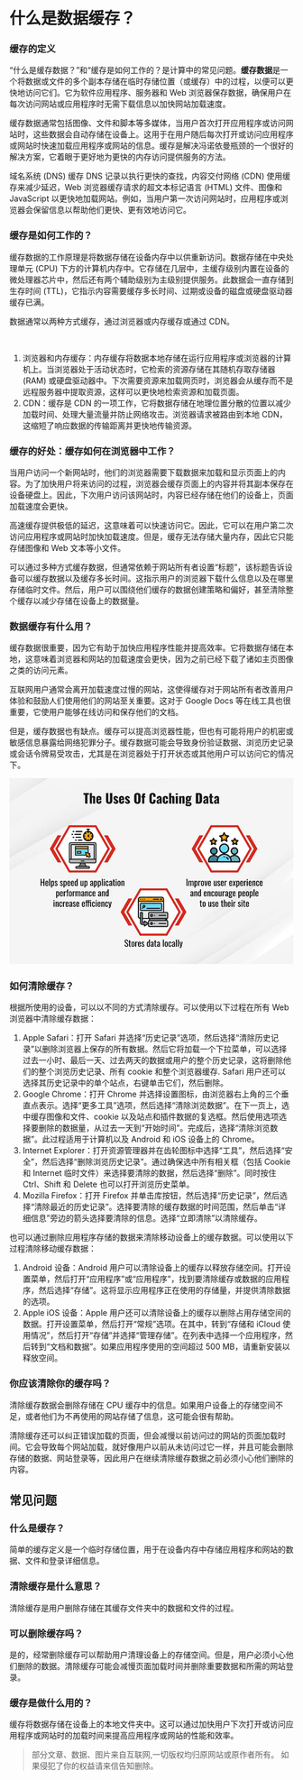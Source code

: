 # 什么是数据缓存？

### 缓存的定义

“什么是缓存数据？”和“缓存是如何工作的？是计算中的常见问题。**缓存数据**是一个将数据或文件的多个副本存储在临时存储位置（或缓存）中的过程，以便可以更快地访问它们。它为软件应用程序、服务器和 Web 浏览器保存数据，确保用户在每次访问网站或应用程序时无需下载信息以加快网站加载速度。

缓存数据通常包括图像、文件和脚本等多媒体，当用户首次打开应用程序或访问网站时，这些数据会自动存储在设备上。这用于在用户随后每次打开或访问应用程序或网站时快速加载应用程序或网站的信息。缓存是解决冯诺依曼瓶颈的一个很好的解决方案，它着眼于更好地为更快的内存访问提供服务的方法。

域名系统 (DNS) 缓存 DNS 记录以执行更快的查找，内容交付网络 (CDN) 使用缓存来减少延迟，Web 浏览器缓存请求的超文本标记语言 (HTML) 文件、图像和 JavaScript 以更快地加载网站。例如，当用户第一次访问网站时，应用程序或浏览器会保留信息以帮助他们更快、更有效地访问它。



### 缓存是如何工作的？

缓存数据的工作原理是将数据存储在设备内存中以供重新访问。数据存储在中央处理单元 (CPU) 下方的计算机内存中。它存储在几层中，主缓存级别内置在设备的微处理器芯片中，然后还有两个辅助级别为主级别提供服务。此数据会一直存储到生存时间 (TTL)，它指示内容需要缓存多长时间、过期或设备的磁盘或硬盘驱动器缓存已满。

数据通常以两种方式缓存，通过浏览器或内存缓存或通过 CDN。

​	

1. 浏览器和内存缓存：内存缓存将数据本地存储在运行应用程序或浏览器的计算机上。当浏览器处于活动状态时，它检索的资源存储在其随机存取存储器 (RAM) 或硬盘驱动器中。下次需要资源来加载网页时，浏览器会从缓存而不是远程服务器中提取资源，这样可以更快地检索资源和加载页面。
2. CDN：缓存是 CDN 的一项工作，它将数据存储在地理位置分散的位置以减少加载时间、处理大量流量并防止网络攻击。浏览器请求被路由到本地 CDN，这缩短了响应数据的传输距离并更快地传输资源。

### 缓存的好处：缓存如何在浏览器中工作？

当用户访问一个新网站时，他们的浏览器需要下载数据来加载和显示页面上的内容。为了加快用户将来访问的过程，浏览器会缓存页面上的内容并将其副本保存在设备硬盘上。因此，下次用户访问该网站时，内容已经存储在他们的设备上，页面加载速度会更快。

高速缓存提供极低的延迟，这意味着可以快速访问它。因此，它可以在用户第二次访问应用程序或网站时加快加载速度。但是，缓存无法存储大量内存，因此它只能存储图像和 Web 文本等小文件。

可以通过多种方式缓存数据，但通常依赖于网站所有者设置“标题”，该标题告诉设备可以缓存数据以及缓存多长时间。这指示用户的浏览器下载什么信息以及在哪里存储临时文件。然后，用户可以围绕他们缓存的数据创建策略和偏好，甚至清除整个缓存以减少存储在设备上的数据量。

### 数据缓存有什么用？

缓存数据很重要，因为它有助于加快应用程序性能并提高效率。它将数据存储在本地，这意味着浏览器和网站的加载速度会更快，因为之前已经下载了诸如主页图像之类的访问元素。

互联网用户通常会离开加载速度过慢的网站，这使得缓存对于网站所有者改善用户体验和鼓励人们使用他们的网站至关重要。这对于 Google Docs 等在线工具也很重要，它使用户能够在线访问和保存他们的文档。

但是，缓存数据也有缺点。缓存可以提高浏览器性能，但也有可能将用户的机密或敏感信息暴露给网络犯罪分子。缓存数据可能会导致身份验证数据、浏览历史记录或会话令牌易受攻击，尤其是在浏览器处于打开状态或其他用户可以访问它的情况下。

![](https://github.com/DamionDang/D_Notes/blob/42b0a3e938b322cd4f36f601ce564ca09976ef92/cache/%E7%BC%93%E5%AD%98%E5%8F%8A%E7%BC%93%E5%AD%98%E7%9A%84%E5%B7%A5%E4%BD%9C%E5%8E%9F%E7%90%86/image/image01.jpg)

### 如何清除缓存？

根据所使用的设备，可以以不同的方式清除缓存。可以使用以下过程在所有 Web 浏览器中清除缓存数据：

1. Apple Safari：打开 Safari 并选择“历史记录”选项，然后选择“清除历史记录”以删除浏览器上保存的所有数据。然后它将加载一个下拉菜单，可以选择过去一小时、最后一天、过去两天的数据或用户的整个历史记录，这将删除他们的整个浏览历史记录、所有 cookie 和整个浏览器缓存. Safari 用户还可以选择其历史记录中的单个站点，右键单击它们，然后删除。
2. Google Chrome：打开 Chrome 并选择设置图标，由浏览器右上角的三个垂直点表示。选择“更多工具”选项，然后选择“清除浏览数据”。在下一页上，选中缓存图像和文件、cookie 以及站点和插件数据的复选框。然后使用选项选择要删除的数据量，从过去一天到“开始时间”。完成后，选择“清除浏览数据”。此过程适用于计算机以及 Android 和 iOS 设备上的 Chrome。
3. Internet Explorer：打开资源管理器并在齿轮图标中选择“工具”，然后选择“安全”，然后选择“删除浏览历史记录”。通过确保选中所有相关框（包括 Cookie 和 Internet 临时文件）来选择要清除的数据，然后选择“删除”。同时按住 Ctrl、Shift 和 Delete 也可以打开浏览历史菜单。
4. Mozilla Firefox：打开 Firefox 并单击库按钮，然后选择“历史记录”，然后选择“清除最近的历史记录”。选择要清除的缓存数据的时间范围，然后单击“详细信息”旁边的箭头选择要清除的信息。选择“立即清除”以清除缓存。 

也可以通过删除应用程序存储的数据来清除移动设备上的缓存数据。可以使用以下过程清除移动缓存数据：

1. Android 设备：Android 用户可以清除设备上的缓存以释放存储空间。打开设置菜单，然后打开“应用程序”或“应用程序”，找到要清除缓存或数据的应用程序，然后选择“存储”。这将显示应用程序正在使用的存储量，并提供清除数据的选项。
2. Apple iOS 设备：Apple 用户还可以清除设备上的缓存以删除占用存储空间的数据。打开设置菜单，然后打开“常规”选项。在其中，转到“存储和 iCloud 使用情况”，然后打开“存储”并选择“管理存储”。在列表中选择一个应用程序，然后转到“文档和数据”。如果应用程序使用的空间超过 500 MB，请重新安装以释放空间。

### 你应该清除你的缓存吗？

清除缓存数据会删除存储在 CPU 缓存中的信息。如果用户设备上的存储空间不足，或者他们为不再使用的网站存储了信息，这可能会很有帮助。 

清除缓存还可以纠正错误加载的页面，但会减慢以前访问过的网站的页面加载时间。它会导致每个网站加载，就好像用户以前从未访问过它一样，并且可能会删除存储的数据、网站登录等，因此用户在继续清除缓存数据之前必须小心他们删除的内容。

## 常见问题

### 什么是缓存？

简单的缓存定义是一个临时存储位置，用于在设备内存中存储应用程序和网站的数据、文件和登录详细信息。

### 清除缓存是什么意思？

清除缓存是用户删除存储在其缓存文件夹中的数据和文件的过程。 

### 可以删除缓存吗？

是的，经常删除缓存可以帮助用户清理设备上的存储空间。但是，用户必须小心他们删除的数据。清除缓存可能会减慢页面加载时间并删除重要数据和所需的网站登录。

### 缓存是做什么用的？

缓存将数据存储在设备上的本地文件夹中。这可以通过加快用户下次打开或访问应用程序或网站时的加载时间来提高应用程序或网站的性能和效率。

> 部分文章、数据、图片来自互联网,一切版权均归原网站或原作者所有。
> 如果侵犯了你的权益请来信告知删除。
